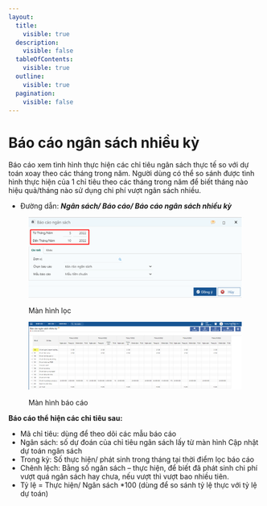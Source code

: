 ```yaml
---
layout:
  title:
    visible: true
  description:
    visible: false
  tableOfContents:
    visible: true
  outline:
    visible: true
  pagination:
    visible: false
---
```


# Báo cáo ngân sách nhiều kỳ

Báo cáo xem tình hình thực hiện các chỉ tiêu ngân sách thực tế so với dự toán xoay theo các tháng trong năm. Người dùng có thể so sánh được tình hình thực hiện của 1 chỉ tiêu theo các tháng trong năm để biết tháng nào hiệu quả/tháng nào sử dụng chi phí vượt ngân sách nhiều.&#x20;

* Đường dẫn: _**Ngân sách/ Báo cáo/ Báo cáo ngân sách nhiều kỳ**_

<figure><img src="../../.gitbook/assets/Nsach1.png" alt=""><figcaption><p>Màn hình lọc</p></figcaption></figure>

<figure><img src="../../.gitbook/assets/Nsach2.png" alt=""><figcaption><p>Màn hình báo cáo</p></figcaption></figure>

**Báo cáo thể hiện các chỉ tiêu sau:**

* Mã chỉ tiêu: dùng để theo dõi các mẫu báo cáo
* Ngân sách: số dự đoán của chỉ tiêu ngân sách lấy từ màn hình Cập nhật dự toán ngân sách
* Trong kỳ: Số thực hiện/ phát sinh trong tháng tại thời điểm lọc báo cáo
* Chênh lệch: Bằng số ngân sách – thực hiện, để biết đã phát sinh chi phí vượt quá ngân sách hay chưa, nếu vượt thì vượt bao nhiều tiên.
* Tỷ lệ = Thực hiện/ Ngân sách \*100 (dùng để so sánh tỷ lệ thực với tỷ lệ dự toán)
